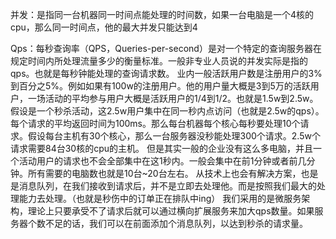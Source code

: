 并发：是指同一台机器同一时间点能处理的时间数，如果一台电脑是一个4核的cpu，那么同一时间点，他的最大并发只能达到4


Qps：每秒查询率（QPS，Queries-per-second）是对一个特定的查询服务器在规定时间内所处理流量多少的衡量标准。一般非专业人员说的并发实际是指的qps。也就是每秒钟能处理的查询请求数。
业内一般活跃用户数是注册用户的3%到百分之5%。例如如果有100w的注册用户。他的用户量大概是3到5万的活跃用户，一场活动的平均参与用户大概是活跃用户的1/4到1/2。也就是1.5w到2.5w。
假设是一个秒杀活动，这2.5w用户集中在同一秒内点访问（也就是2.5w的qps）。每个请求的平均返回时间为100ms。那么每台机器每个核心每秒要处理10个请求。假设每台主机有30个核心，那么一台服务器没秒能处理300个请求。2.5w个请求需要84台30核的cpu的主机。
但是其实一般的企业没有这么多电脑，并且一个活动用户的请求也不会全部集中在这1秒内。一般会集中在前1分钟或者前几分钟。所有需要的电脑数也就是10台~20台左右。
从技术上也会有解决方案，也是是消息队列，在我们接收到请求后，并不是立即去处理他。而是按照我们最大的处理能力去处理。（也就是秒伤中的订单正在排队中ing）
我们采用的是微服务架构，理论上只要承受不了请求后就可以通过横向扩展服务来加大qps数量。如果服务器个数不足的话，我们可以在前面添加个消息队列，以达到秒杀的请求量。
